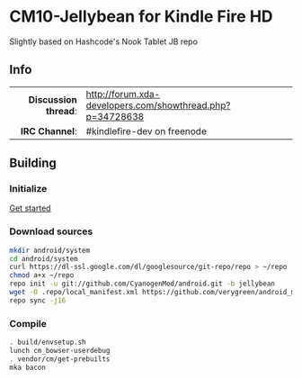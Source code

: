 # CM10-Jellybean for Kindle Fire HD
Slightly based on Hashcode's Nook Tablet JB repo

## Info

|||
|-----------------------------------:|:--------------------------|
|**Discussion thread**: | http://forum.xda-developers.com/showthread.php?p=34728638
|**IRC Channel**:   	| #kindlefire-dev on freenode


## Building 

### Initialize
[Get started](https://github.com/KFire-Android/android_local_manifest/wiki)

### Download sources

```bash
mkdir android/system
cd android/system
curl https://dl-ssl.google.com/dl/googlesource/git-repo/repo > ~/repo
chmod a+x ~/repo
repo init -u git://github.com/CyanogenMod/android.git -b jellybean
wget -O .repo/local_manifest.xml https://github.com/verygreen/android_manifests/raw/master/bowser-jb/local_manifest.xml
repo sync -j16
```

### Compile

```bash
. build/envsetup.sh
lunch cm_bowser-userdebug
. vendor/cm/get-prebuilts
mka bacon
